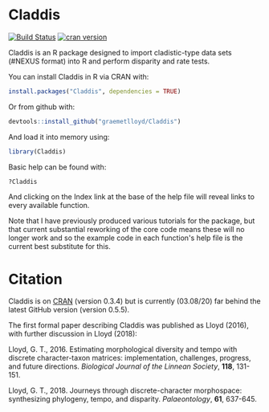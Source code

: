Claddis
=======

[![Build
Status](https://travis-ci.org/graemetlloyd/Claddis.svg?branch=master)](https://travis-ci.org/graemetlloyd/Claddis)
[![cran
version](https://www.r-pkg.org/badges/version/Claddis)](https://cran.r-project.org/package=Claddis)

Claddis is an R package designed to import cladistic-type data sets (#NEXUS format) into R and perform disparity and rate tests.

You can install Claddis in R via CRAN with:

```r
install.packages("Claddis", dependencies = TRUE)
```

Or from github with:

```r
devtools::install_github("graemetlloyd/Claddis")
```

And load it into memory using:

```r
library(Claddis)
```

Basic help can be found with:

```r
?Claddis
```

And clicking on the Index link at the base of the help file will reveal links to every available function.

Note that I have previously produced various tutorials for the package, but that current substantial reworking of the core code means these will no longer work and so the example code in each function's help file is the current best substitute for this.

Citation
========

Claddis is on [CRAN](https://cran.r-project.org/package=Claddis) (version 0.3.4) but is currently (03.08/20) far behind the latest GitHub version (version 0.5.5).

The first formal paper describing Claddis was published as Lloyd (2016), with further discussion in Lloyd (2018):

Lloyd, G. T., 2016. Estimating morphological diversity and tempo with discrete character-taxon matrices: implementation, challenges, progress, and future directions. *Biological Journal of the Linnean Society*, **118**, 131-151.

Lloyd, G. T., 2018. Journeys through discrete-character morphospace: synthesizing phylogeny, tempo, and disparity. *Palaeontology*, **61**, 637-645.
